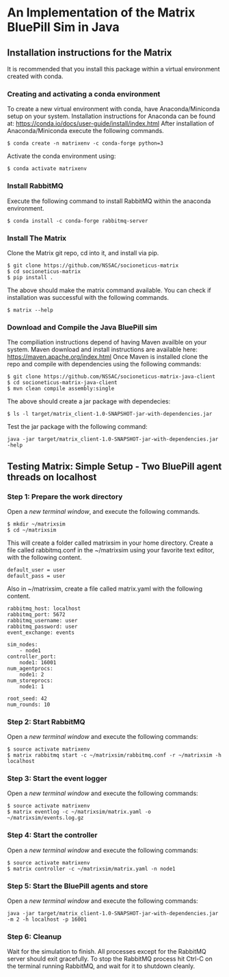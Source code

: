 # An Implementation of the Matrix BluePill Sim in Java

## Installation instructions for the Matrix

It is recommended that you install this package within a virtual environment created with conda.

### Creating and activating a conda environment

To create a new virtual environment with conda,
have Anaconda/Miniconda setup on your system.
Installation instructions for Anaconda can be found at:
https://conda.io/docs/user-guide/install/index.html
After installation of Anaconda/Miniconda
execute the following commands.

```
$ conda create -n matrixenv -c conda-forge python=3
```

Activate the conda environment using:

```
$ conda activate matrixenv
```

### Install RabbitMQ

Execute the following command to install RabbitMQ
within the anaconda environment.

```
$ conda install -c conda-forge rabbitmq-server
```

### Install The Matrix

Clone the Matrix git repo, cd into it, and install via pip.

```
$ git clone https://github.com/NSSAC/socioneticus-matrix
$ cd socioneticus-matrix
$ pip install .
```

The above should make the matrix command available.
You can check if installation was successful with the following commands.

```
$ matrix --help
```

### Download and Compile the Java BluePill sim

The compiliation instructions depend of having Maven availble on your system.
Maven download and install instructions are available here:
https://maven.apache.org/index.html
Once Maven is installed clone the repo and compile with dependencies using
the following commands:

```
$ git clone https://github.com/NSSAC/socioneticus-matrix-java-client
$ cd socioneticus-matrix-java-client
$ mvn clean compile assembly:single
```

The above should create a jar package with dependecies:

```
$ ls -l target/matrix_client-1.0-SNAPSHOT-jar-with-dependencies.jar
```

Test the jar package with the following command:

```
java -jar target/matrix_client-1.0-SNAPSHOT-jar-with-dependencies.jar -help
```

## Testing Matrix: Simple Setup - Two BluePill agent threads on localhost

### Step 1: Prepare the work directory

Open a *new terminal window*, and execute the following commands.

```
$ mkdir ~/matrixsim
$ cd ~/matrixsim
```

This will create a folder called matrixsim in your home directory.
Create a file called rabbitmq.conf in the ~/matrixsim using your
favorite text editor, with the following content.

```
default_user = user
default_pass = user
```

Also in ~/matrixsim, create a file called matrix.yaml
with the following content.

```
rabbitmq_host: localhost
rabbitmq_port: 5672
rabbitmq_username: user
rabbitmq_password: user
event_exchange: events

sim_nodes:
    - node1
controller_port:
    node1: 16001
num_agentprocs:
    node1: 2
num_storeprocs:
    node1: 1

root_seed: 42
num_rounds: 10
```

### Step 2: Start RabbitMQ

Open a *new terminal window* and execute the following commands:

```
$ source activate matrixenv
$ matrix rabbitmq start -c ~/matrixsim/rabbitmq.conf -r ~/matrixsim -h localhost
```

### Step 3: Start the event logger

Open a *new terminal window* and execute the following commands:

```
$ source activate matrixenv
$ matrix eventlog -c ~/matrixsim/matrix.yaml -o ~/matrixsim/events.log.gz
```

### Step 4: Start the controller

Open a *new terminal window* and execute the following commands:

```
$ source activate matrixenv
$ matrix controller -c ~/matrixsim/matrix.yaml -n node1
```

### Step 5: Start the BluePill agents and store

Open a *new terminal window* and execute the following commands:

```
java -jar target/matrix_client-1.0-SNAPSHOT-jar-with-dependencies.jar -m 2 -h localhost -p 16001
```

### Step 6: Cleanup

Wait for the simulation to finish.
All processes except for the RabbitMQ server should exit gracefully.
To stop the RabbitMQ process hit Ctrl-C on the terminal
running RabbitMQ, and wait for it to shutdown cleanly.
